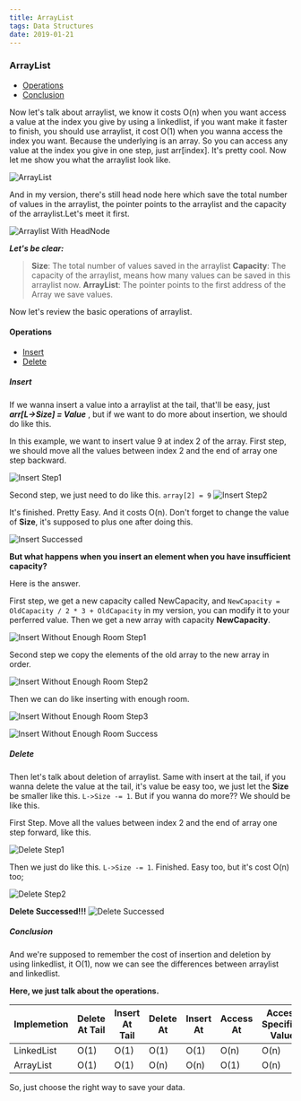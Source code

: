 ```yaml
---
title: ArrayList
tags: Data Structures
date: 2019-01-21
---
```

### ArrayList

- [Operations](#arraylist_operations)
- [Conclusion](#arraylist_conclusion)

Now let's talk about arraylist, we know it costs O(n) when you want access a value at the index you give by using a linkedlist, if you want make it faster to finish, you should use arraylist, it cost O(1) when you wanna access the index you want. Because the underlying is an array. So you can access any value at the index you give in one step, just arr[index]. It's pretty cool. Now let me show you what the arraylist look like.

<!-- more -->

![ArrayList](https://i.loli.net/2019/01/21/5c450c2d54ec5.png)

And in my version, there's still head node here which save the total number of values in the arraylist, the pointer points to the arraylist and the capacity of the arraylist.Let's meet it first.

![Arraylist With HeadNode](https://i.loli.net/2019/01/21/5c450c2d7ffc3.png)

***Let's be clear:***

> **Size**: The total number of values saved in the arraylist
> **Capacity**: The capacity of the arraylist, means how many values can be saved in this arraylist now.
> **ArrayList**: The pointer points to the first address of the Array we save values.

Now let's review the basic operations of arraylist.

<h4 id="arraylist_operations">Operations</h4>

- [Insert](#arraylist_insert)
- [Delete](#arraylist_delete)

<h5 id="arraylist_insert">Insert</h5>

If we wanna insert a value into a arraylist at the tail, that'll be easy, just ***arr[L->Size] = Value*** , but if we want to do more about insertion, we should do like this.

In this example, we want to insert value 9 at index 2 of the array.
First step, we should move all the values between index 2 and the end of array one step backward.

![Insert Step1](https://i.loli.net/2019/01/21/5c450c2daabf7.png)

Second step, we just need to do like this. ```array[2] = 9```
![Insert Step2](https://i.loli.net/2019/01/21/5c450c2da7c8d.png)

It's finished. Pretty Easy. And it costs O(n). Don't forget to change the value of **Size**, it's supposed to plus one after doing this.

![Insert Successed](https://i.loli.net/2019/01/21/5c450c2d7bdd4.png)

**But what happens when you insert an element when you have insufficient capacity?**

Here is the answer.

First step, we get a new capacity called NewCapacity, and ```NewCapacity = OldCapacity / 2 * 3 + OldCapacity``` in my version, you can modify it to your perferred value. Then we get a new array with capacity **NewCapacity**.

![Insert Without Enough Room Step1](https://i.loli.net/2019/01/21/5c450c2d9d61d.png)

Second step we copy the elements of the old array to the new array in order.

![Insert Without Enough Room Step2](https://i.loli.net/2019/01/21/5c450c2d9ffca.png)

Then we can do like inserting with enough room.

![Insert Without Enough Room Step3](https://i.loli.net/2019/01/21/5c450c6660c01.png)

![Insert Without Enough Room Success](https://i.loli.net/2019/01/21/5c450c665e56e.png)

<h5 id="arraylist_delete">Delete</h5>

Then let's talk about deletion of arraylist. Same with insert at the tail, if you wanna delete the value at the tail, it's value be easy too, we just let the **Size** be smaller like this. ```L->Size -= 1```. But if you wanna do more?? We should be like this.

First Step. Move all the values between index 2 and the end of array one step forward, like this.

![Delete Step1](https://i.loli.net/2019/01/21/5c450c2da4bb0.png)

Then we just do like this. ```L->Size -= 1```. Finished. Easy too, but it's cost O(n) too;

![Delete Step2](https://i.loli.net/2019/01/21/5c450c2dadbf1.png)

**Delete Successed!!!**
![Delete Successed](https://i.loli.net/2019/01/21/5c450c2d7ddc4.png)

<h5 id="arraylist_conclusion">Conclusion</h5>

And we're supposed to remember the cost of insertion and deletion by using linkedlist, it O(1), now we can see the differences between arraylist and linkedlist.

**Here, we just talk about the operations.**

| Implemetion | Delete At Tail | Insert At Tail | Delete At | Insert At | Access At | Access Specified Value |
| --- | --- | --- | --- | --- | --- | --- |
| LinkedList | O(1) | O(1) | O(1) | O(1) | O(n) | O(n) |
| ArrayList | O(1) | O(1) | O(n) | O(n) | O(1) | O(n) |

So, just choose the right way to save your data.